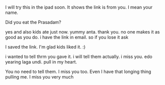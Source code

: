 
I will try this in the ipad soon. It shows the link is from you. I mean your name.

Did you eat the Prasadam?

yes and also kids ate just now. yummy anta. 
thank you. no one makes it as good as you do. 
i have the link in email. so if you lose it ask


I saved the link. I'm glad kids liked it. :)

i wanted to tell thrm you gave it. i will tell them actually. 
i miss you. edo yearing laga undi. pull in my heart. 

You no need to tell them.
I miss you too. Even I have that longing thing pulling me. I miss you very much
